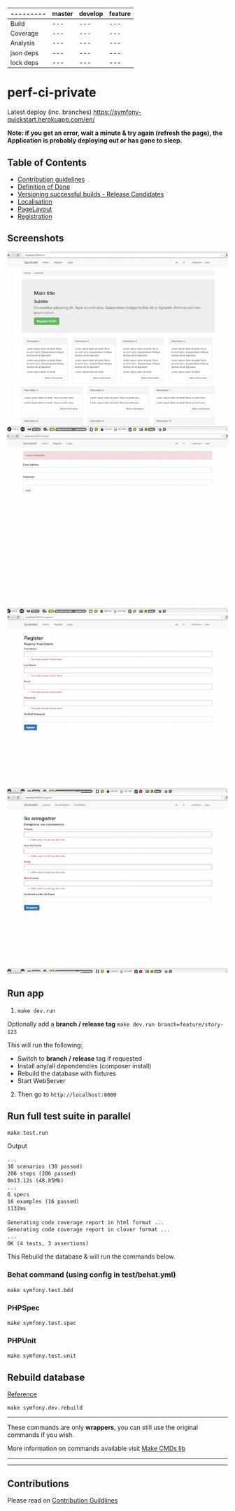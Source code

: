 | --------- | master | develop | feature |
| --------- | ------ | ------- | ------- |
| Build     | --- | --- | --- |
| Coverage  | --- | --- | --- |
| Analysis  | --- | --- | --- |
| json deps | --- | --- | --- |
| lock deps | --- | --- | --- |

# perf-ci-private

Latest deploy (inc. branches) https://symfony-quickstart.herokuapp.com/en/

**Note: if you get an error, wait a minute & try again (refresh the page), the Application is probably deploying out or has gone to sleep.**

## Table of Contents

* [Contribution guidelines](/CONTRIBUTING.md)
* [Definition of Done](/doc/DefinitionOfDone.md)
* [Versioning successful builds - Release Candidates](/doc/Versioning.md)
* [Localisation](/doc/Localisation.md)
* [PageLayout](/doc/PageLayout.md)
* [Registration](/doc/Registration.md)


## Screenshots

![homepage](/doc/assets/homepage.png "Homepage")
![login](/doc/assets/login.png "Login")
![register](/doc/assets/register.png "Register")
![register-fr](/doc/assets/register-fr.png "Register French")

## Run app

1. `make dev.run`

Optionally add a **branch / release tag** `make dev.run branch=feature/story-123`

This will run the following:
* Switch to **branch / release** tag if requested
* Install any/all dependencies (composer install)
* Rebuild the database with fixtures
* Start WebServer

2. Then go to `http://localhost:8000`

## Run full test suite in parallel

```
make test.run
```

Output

```
...
30 scenarios (30 passed)
206 steps (206 passed)
0m13.12s (48.85Mb)
...
6 specs
16 examples (16 passed)
1132ms

Generating code coverage report in html format ...
Generating code coverage report in clover format ...
...
OK (4 tests, 3 assertions)
```


This Rebuild the database & will run the commands below.

### Behat command (using config in test/behat.yml)

```
make symfony.test.bdd
```

### PHPSpec

```
make symfony.test.spec
```

### PHPUnit

```
make symfony.test.unit
```

## Rebuild database

[Reference](https://github.com/eddiejaoude/dev-helper-cmds#database)

```
make symfony.dev.rebuild
```

---

These commands are only **wrappers**, you can still use the original commands if you wish.

More information on commands available visit [Make CMDs lib](https://github.com/eddiejaoude/dev-helper-cmds#built-in-commands)


---
---

## Contributions

Please read on [Contribution Guildlines](/CONTRIBUTING.md)
